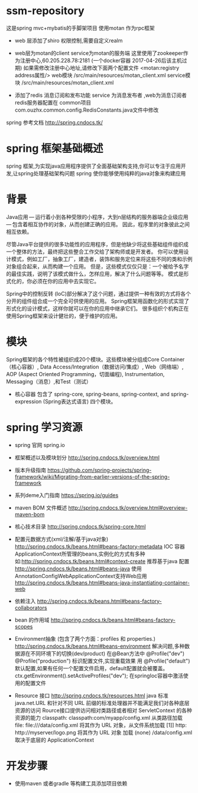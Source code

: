 # ssm-repository
这是spring mvc+mybatis的手脚架项目  使用motan 作为rpc框架
* web 层添加了shiro 权限控制,需要自定义realm
* web层为motan的client service为motan的服务端
这里使用了zookeeper作为注册中心,60.205.228.78:2181 (一个docker容器 2017-04-26后该主机过期)
如果需修改注册中心地址,请修改下面两个配置文件 <motan:registry address属性/>
web模块 /src/main/resources/motan_client.xml
service模块 /src/main/resources/motan_client.xml

* 添加了redis 消息订阅和发布功能
service 为消息发布者 ,web为消息订阅者 
redis服务器配置在 common项目 com.ouzhx.common.config.RedisConstants.java文件中修改









spring 参考文档 http://spring.cndocs.tk/ 
 # spring 框架基础概述
 spring 框架,为实现java应用程序提供了全面基础架构支持,你可以专注于应用开发,让spring处理基础架构问题
 spring 使你能够使用纯粹的java对象来构建应用

 # 背景
 Java应用 — 运行着小到各种受限的小程序，大到n层结构的服务器端企业级应用 — 包含着相互协作的对象，从而创建正确的应用。 因此，程序里的对象彼此之间相互依赖。

 尽管Java平台提供的很多功能性的应用程序，但是他缺少将这些基础组件组织成一个整体的方法，最终把这些整合工作交给了架构师或是开发者。 你可以使用设计模式，例如工厂，抽象工厂，建造者，装饰和服务定位来将这些不同的类和示例对象组合起来，从而构建一个应用。 但是，这些模式仅仅只是：一个被给予名字的最佳实践，说明了该模式做什么，怎样应用，解决了什么问题等等。 模式是形式化的，你必须在你的应用中去实现它。

 Spring中的控制反转 (IoC)部分解决了这个问题，通过提供一种有效的方式将各个分开的组件组合成一个完全可供使用的应用。 Spring框架用函数化的形式实现了形式化的设计模式，这样你就可以在你的应用中继承它们。 很多组织个机构正在使用Spring框架来设计健壮的，便于维护的应用。

 # 模块
 Spring框架的各个特性被组织成20个模块。这些模块被分组成Core Container（核心容器）, Data Access/Integration（数据访问/集成）, Web（网络端）, AOP (Aspect Oriented Programming，切面编程), Instrumentation, Messaging（消息）,和Test（测试）
 * 核心容器 包含了 spring-core, spring-beans, spring-context, and spring-expression (Spring表达式语言) 四个模块。

 # spring 学习资源
 * spring 官网  spring.io
 * 框架概述以及模块划分 http://spring.cndocs.tk/overview.html
 * 版本升级指南 https://github.com/spring-projects/spring-framework/wiki/Migrating-from-earlier-versions-of-the-spring-framework
 * 系列deme入门指南 https://spring.io/guides
 * maven BOM 文件概述 http://spring.cndocs.tk/overview.html#overview-maven-bom
 * 核心技术目录 http://spring.cndocs.tk/spring-core.html
 * 配置元数据方式(xml/注解/基于java对象) http://spring.cndocs.tk/beans.html#beans-factory-metadata
 IOC 容器 ApplicationContext所管理的beans,实例化的方式有多种 如:http://spring.cndocs.tk/beans.html#context-create
 推荐基于java 配置 http://spring.cndocs.tk/beans.html#beans-java
 使用AnnotationConfigWebApplicationContext支持Web应用  http://spring.cndocs.tk/beans.html#beans-java-instantiating-container-web
 * 依赖注入 http://spring.cndocs.tk/beans.html#beans-factory-collaborators
 * bean 的作用域 http://spring.cndocs.tk/beans.html#beans-factory-scopes

 * Environment抽象 (包含了两个方面：profiles 和 properties.) http://spring.cndocs.tk/beans.html#beans-environment
 解决问题,多种数据源在不同环境下的切换(dev/product)
 在@Bean方法中  @Profile("dev")  @Profile("production") 标识配置文件,实现重载效果
 用 @Profile("default") 默认配置,如果有任何一个配置文件启用，default配置就会被覆盖。
 ctx.getEnvironment().setActiveProfiles("dev"); 在springIoc容器中激活使用的配置文件

 * Resource 接口 http://spring.cndocs.tk/resources.html
 java 标准 java.net.URL 和针对不同 URL 前缀的标准处理器并不能满足我们对各种底层资源的访问
 Rource接口提供访问相对类路径或者相对 ServletContext 的各种资源的能力
 classpath:   classpath:com/myapp/config.xml    从类路径加载
 file:        file:///data/config.xml           将其作为 URL 对象，从文件系统加载 [1]]
 http:        http://myserver/logo.png          将其作为 URL 对象 加载
 (none)       /data/config.xml                  取决于底层的 ApplicationContext


 # 开发步骤
 * 使用maven 或者gradle 等构建工具添加项目依赖
